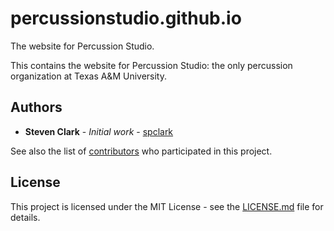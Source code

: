 # percussionstudio.github.io

The website for Percussion Studio.

This contains the website for Percussion Studio: the only percussion organization at Texas A&M University.

## Authors

* **Steven Clark** - *Initial work* - [spclark](https://github.com/spclark)

See also the list of [contributors](https://github.com/tamupercussionstudio/tamupercussionstudio.github.io/graphs/contributors) who participated in this project.

## License

This project is licensed under the MIT License - see the [LICENSE.md](LICENSE) file for details.
